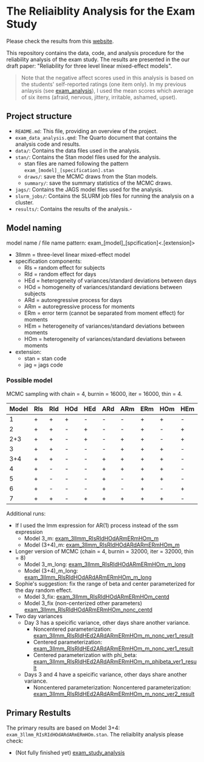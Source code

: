 # The Reliaiblity Analysis for the Exam Study

Please check the results from this [website](https://xup6y3ul6.github.io/exam_study_analysis/).

This repository contains the data, code, and analysis procedure for the reliability analysis of the exam study. The results are presented in the our draft paper: "Reliability for three level linear mixed-effect models".

> Note that the negative affect scores used in this analysis is based on the students' self-reported ratings (one item only). In my previous anlaysis (see [exam_analysis](https://github.com/xup6y3ul6/exam_analysis)), I used the mean scores which average of six items (afraid, nervous, jittery, irritable, ashamed, upset).

## Project structure

- `README.md`: This file, providing an overview of the project.
- `exam_data_analysis.qmd`: The Quarto document that contains the analysis code and results.
- `data/`: Contains the data files used in the analysis.
- `stan/`: Contains the Stan model files used for the analysis.
  - stan files are named following the pattern `exam_[model]_[specification].stan`
  - `draws/`: save the MCMC draws from the Stan models.
  - `summary/`: save the summary statistics of the MCMC draws.
- `jags/`: Contains the JAGS model files used for the analysis.
- `slurm_jobs/`: Contains the SLURM job files for running the analysis on a cluster.
- `results/`: Contains the results of the analysis.- 




## Model naming

model name / file name pattern: exam_[model]_[spcification]<.[extension]>

- 3llmm = three-level linear mixed-effect model
- specification components:
  - RIs = random effect for subjects
  - RId = random effect for days
  - HEd = heterogeneity of variances/standard deviations between days
  - HOd = homogeneity of variances/standard deviations between subjects
  - ARd = autoregressive process for days
  - ARm = autoregressive process for moments
  - ERm = error term (cannot be separated from moment effect) for moments
  - HEm = heterogeneity of variances/standard deviations between moments
  - HOm = heterogeneity of variances/standard deviations between moments
- extension:
  - stan = stan code
  - jag = jags code

### Possible model

MCMC sampling with chain = 4, burnin = 16000, iter = 16000, thin = 4.

 |Model|RIs|RId|HOd|HEd|ARd|ARm|ERm|HOm|HEm|Results                          |
|-----|---|---|---|---|---|---|---|---|---|----------------------------------|
|1    | + | + | + | - | - | - | + | + | - | [exam_3llmm_RIsRIdHOdERmHOm](results/exam_3llmm_RIsRIdHOdERmHOm_nonc_result.html)             |
|2    | + | + | - | + | - | - | + | - | + | [exam_3llmm_RIsRIdHEdERmHEm](results/exam_3llmm_RIsRIdHEdERmHEm_nonc_result.html)             |
| 2+3 | + | + | - | + | - | + | + | - | + | [exam_3llmm_RIsRIdHEdARmERmHEm](results/exam_3llmm_RIsRIdHEdARmERmHEm_nonc_result.html)       |
|3    | + | + | - | - | - | + | + | + | - | [exam_3llmm_RIsRIdHOdARmERmHOm](results/exam_3llmm_RIsRIdHOdARmERmHOm_nonc_result.html)       |
| 3+4 | + | + | - | - | + | + | + | + | - | [exam_3llmm_RIsRIdHOdARdARmERmHOm](results/exam_3llmm_RIsRIdHOdARdARmERmHOm_nonc_result.html) |
|4    | + | - | - | - | + | + | + | + | - | [exam_3llmm_RIsARdARmERmHOm](results/exam_3llmm_RIsARdARmERmHOm_nonc_result.html)             |
|5    | + | - | - | - | + | - | + | + | - | [exam_3llmm_RIsARdERmHOm](results/exam_3llmm_RIsARdERmHOm_nonc_result.html)                   |
|6    | + | - | - | - | + | - | + | - | + | [exam_3llmm_RIsARdERmHEm](results/exam_3llmm_RIsARdERmHEm_nonc_result.html)                   |
|7    | + | + | - | + | + | + | + | + | - | [exam_3llmm_RIsRIdHEdARdARmERmHOm](results/exam_3llmm_RIsRIdHEdARdARmERmHOm_nonc_m_result.html)                   |


Additional runs:

- If I used the lmm expression for AR(1) process instead of the ssm expression
  - Model 3_m: [exam_3llmm_RIsRIdHOdARmERmHOm_m](results/exam_3llmm_RIsRIdHOdARmERmHOm_nonc_m_result.html)
  - Model (3+4)_m: [exam_3llmm_RIsRIdHOdARdARmERmHOm_m](results/exam_3llmm_RIsRIdHOdARdARmERmHOm_nonc_m_result.html)
- Longer version of MCMC (chain = 4, burnin = 32000, iter = 32000, thin = 8)
  - Model 3_m_long: [exam_3llmm_RIsRIdHOdARmERmHOm_m_long](results/exam_3llmm_RIsRIdHOdARmERmHOm_nonc_m_long_result.html)
  - Model (3+4)_m_long: [exam_3llmm_RIsRIdHOdARdARmERmHOm_m_long](results/exam_3llmm_RIsRIdHOdARdARmERmHOm_nonc_m_long_result.html)
- Sophie's suggestion: fix the range of beta and center parameterized for the day random effect.
  - Model 3_fix: [exam_3llmm_RIsRIdHOdARmERmHOm_centd](results/exam_3llmm_RIsRIdHOdARmERmHOm_centd_result.html)
  - Model 3_fix (non-centerized other parameters) [exam_3llmm_RIsRIdHOdARmERmHOm_nonc_centd](results/exam_3llmm_RIsRIdHOdARmERmHOm_nonc_centd_result.html)
- Two day variances
  - Day 3 has a speicific variance, other days share another variance.
    - Noncentered parameterization: [exam_3llmm_RIsRIdHEd2ARdARmERmHOm_m_nonc_ver1_result](results/exam_3llmm_RIsRIdHEd2ARdARmERmHOm_m_nonc_ver1_result.html)
    - Centered parameterization: [exam_3llmm_RIsRIdHEd2ARdARmERmHOm_m_nonc_ver1_result](results/exam_3llmm_RIsRIdHEd2ARdARmERmHOm_m_ver1_result.html)
    - Centered parameterization with phi_beta: [exam_3llmm_RIsRIdHEd2ARdARmERmHOm_m_phibeta_ver1_result](results/exam_3llmm_RIsRIdHEd2ARdARmERmHOm_m_phibeta_ver1_result.html)
  - Days 3 and 4 have a speicific variance, other days share another variance.
    - Noncentered parameterization: Noncentered parameterization: [exam_3llmm_RIsRIdHEd2ARdARmERmHOm_m_nonc_ver2_result](results/exam_3llmm_RIsRIdHEd2ARdARmERmHOm_m_nonc_ver2_result.html)


## Primary Restults

The primary results are based on Model 3+4: `exam_3llmm_RIsRIdHOdARdARmERmHOm.stan`. The reliaiblity analysis please check:

- (Not fully finished yet) [exam_study_analysis](results/exam_study_analysis.html)

